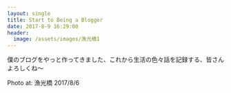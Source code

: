 ```yaml
---
layout: single
title: Start to Being a Blogger
date: 2017-8-9 16:29:00
header:
  image: /assets/images/漁光橋1
---
```


僕のブログをやっと作ってきました、これから生活の色々話を記録する、皆さんよろしくね～

Photo at: 漁光橋 2017/8/6
